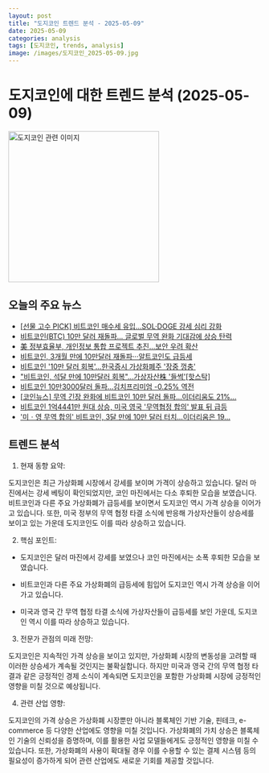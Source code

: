 ```yaml
---
layout: post
title: "도지코인 트렌드 분석 - 2025-05-09"
date: 2025-05-09
categories: analysis
tags: [도지코인, trends, analysis]
image: /images/도지코인_2025-05-09.jpg
---
```


# 도지코인에 대한 트렌드 분석 (2025-05-09)

<img src="https://nan0silver.github.io/doge_trend_monitoring/images/도지코인_2025-05-09.jpg" alt="도지코인 관련 이미지" width="300">

## 오늘의 주요 뉴스

- [[선물 고수 PICK] 비트코인</b> 매수세 유입...SOL·DOGE 강세 심리 강화](https://www.tokenpost.kr/news/cryptocurrency/245981)
- [비트코인</b>(BTC) 10만 달러 재돌파… 글로벌 무역 완화 기대감에 상승 탄력](https://www.tokenpost.kr/news/cryptocurrency/245979)
- [美 정부효율부, 개인정보 통합 프로젝트 추진…보안 우려 확산](https://www.digitaltoday.co.kr/news/articleView.html?idxno=565186)
- [비트코인</b>, 3개월 만에 10만달러 재돌파···알트코인</b>도 급등세](http://www.hansbiz.co.kr/news/articleView.html?idxno=748357)
- [비트코인</b> '10만 달러 회복'...한국증시 가상화폐주 '장중 껑충'](http://www.choicenews.co.kr/news/articleView.html?idxno=146925)
- [&quot;비트코인</b>, 석달 만에 10만달러 회복&quot;…가상자산株 '들썩'[핫스탁]](https://www.newsis.com/view/NISX20250509_0003169002)
- [비트코인</b> 10만3000달러 돌파…김치프리미엄 -0.25% 역전](https://www.tokenpost.kr/news/cryptocurrency/245934)
- [[코인</b>뉴스] 무역 긴장 완화에 비트코인</b> 10만 달러 돌파…이더리움도 21%...](https://www.dailian.co.kr/news/view/1495272/?sc=Naver)
- [비트코인</b> 1억4441만 원대 상승, 미국 영국 '무역협정 합의' 발표 뒤 급등](https://www.businesspost.co.kr/BP?command=article_view&num=394356)
- ['미ㆍ영 무역 합의' 비트코인</b>, 3달 만에 10만 달러 터치…이더리움은 19...](https://www.etoday.co.kr/news/view/2468871)

## 트렌드 분석

1. 현재 동향 요약:

도지코인은 최근 가상화폐 시장에서 강세를 보이며 가격이 상승하고 있습니다. 달러 마진에서는 강세 베팅이 확인되었지만, 코인 마진에서는 다소 후퇴한 모습을 보였습니다. 비트코인과 다른 주요 가상화폐가 급등세를 보이면서 도지코인 역시 가격 상승을 이어가고 있습니다. 또한, 미국 정부의 무역 협정 타결 소식에 반응해 가상자산들이 상승세를 보이고 있는 가운데 도지코인도 이를 따라 상승하고 있습니다.



2. 핵심 포인트:

- 도지코인은 달러 마진에서 강세를 보였으나 코인 마진에서는 소폭 후퇴한 모습을 보였습니다.

- 비트코인과 다른 주요 가상화폐의 급등세에 힘입어 도지코인 역시 가격 상승을 이어가고 있습니다.

- 미국과 영국 간 무역 협정 타결 소식에 가상자산들이 급등세를 보인 가운데, 도지코인 역시 이를 따라 상승하고 있습니다.



3. 전문가 관점의 미래 전망:

도지코인은 지속적인 가격 상승을 보이고 있지만, 가상화폐 시장의 변동성을 고려할 때 이러한 상승세가 계속될 것인지는 불확실합니다. 하지만 미국과 영국 간의 무역 협정 타결과 같은 긍정적인 경제 소식이 계속되면 도지코인을 포함한 가상화폐 시장에 긍정적인 영향을 미칠 것으로 예상됩니다.



4. 관련 산업 영향:

도지코인의 가격 상승은 가상화폐 시장뿐만 아니라 블록체인 기반 기술, 핀테크, e-commerce 등 다양한 산업에도 영향을 미칠 것입니다. 가상화폐의 가치 상승은 블록체인 기술의 신뢰성을 증명하며, 이를 활용한 사업 모델들에게도 긍정적인 영향을 미칠 수 있습니다. 또한, 가상화폐의 사용이 확대될 경우 이를 수용할 수 있는 결제 시스템 등의 필요성이 증가하게 되어 관련 산업에도 새로운 기회를 제공할 것입니다.